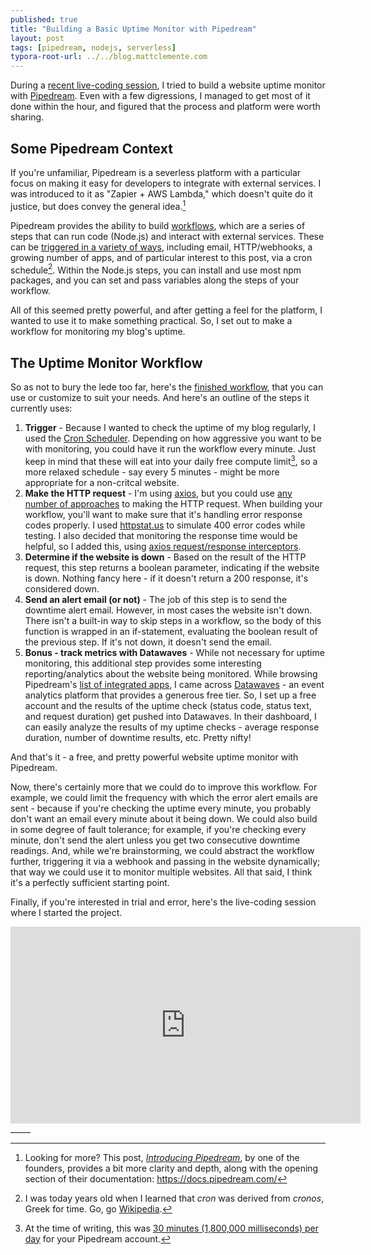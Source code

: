 ```yaml
---
published: true
title: "Building a Basic Uptime Monitor with Pipedream"
layout: post
tags: [pipedream, nodejs, serverless]
typora-root-url: ../../blog.mattclemente.com
---
```

During a [recent live-coding session](https://www.youtube.com/watch?v=Ce7nvF45GNk), I tried to build a website uptime monitor with [Pipedream](https://pipedream.com/). Even with a few digressions, I managed to get most of it done within the hour, and figured that the process and platform were worth sharing.
<!--more-->

## Some Pipedream Context

If you're unfamiliar, Pipedream is a severless platform with a particular focus on making it easy for developers to integrate with external services. I was introduced to it as "Zapier + AWS Lambda," which doesn't quite do it justice, but does convey the general idea.[^1]

Pipedream provides the ability to build [workflows](https://docs.pipedream.com/workflows/), which are a series of steps that can run code (Node.js) and interact with external services. These can be [triggered in a variety of ways](https://docs.pipedream.com/workflows/steps/triggers/#app-based-triggers), including email, HTTP/webhooks, a growing number of apps, and of particular interest to this post, via a cron schedule[^2]. Within the Node.js steps, you can install and use most npm packages, and you can set and pass variables along the steps of your workflow.

All of this seemed pretty powerful, and after getting a feel for the platform, I wanted to use it to make something practical. So, I set out to make a workflow for monitoring my blog's uptime.

## The Uptime Monitor Workflow

So as not to bury the lede too far, here's the [finished workflow](https://pipedream.com/@mjclemente/website-monitor-p_KwCrmN/readme), that you can use or customize to suit your needs. And here's an outline of the steps it currently uses:

1. **Trigger** - Because I wanted to check the uptime of my blog regularly, I used the [Cron Scheduler](https://docs.pipedream.com/workflows/steps/triggers/#cron-scheduler). Depending on how aggressive you want to be with monitoring, you could have it run the workflow every minute. Just keep in mind that these will eat into your daily free compute limit[^3], so a more relaxed schedule - say every 5 minutes - might be more appropriate for a non-critcal website.
2. **Make the HTTP request** - I'm using [axios](https://www.npmjs.com/package/axios), but you could use [any number of approaches](https://www.twilio.com/blog/2017/08/http-requests-in-node-js.html) to making the HTTP request. When building your workflow, you'll want to make sure that it's handling error response codes properly. I used [httpstat.us](https://httpstat.us/) to simulate 400 error codes while testing. I also decided that monitoring the response time would be helpful, so I added this, using [axios request/response interceptors](https://github.com/axios/axios#interceptors).
3. **Determine if the website is down** - Based on the result of the HTTP request, this step returns a boolean parameter, indicating if the website is down. Nothing fancy here - if it doesn't return a 200 response, it's considered down.
4. **Send an alert email (or not)** - The job of this step is to send the downtime alert email. However, in most cases the website isn't down. There isn't a built-in way to skip steps in a workflow, so the body of this function is wrapped in an if-statement, evaluating the boolean result of the previous step. If it's not down, it doesn't send the email.
5. **Bonus - track metrics with Datawaves** - While not necessary for uptime monitoring, this additional step provides some interesting reporting/analytics about the website being monitored. While browsing Pipedream's [list of integrated apps](https://docs.pipedream.com/apps/all-apps/#apps), I came across [Datawaves](https://datawaves.io/) - an event analytics platform that provides a generous free tier. So, I set up a free account and the results of the uptime check (status code, status text, and request duration) get pushed into Datawaves. In their dashboard, I can easily analyze the results of my uptime checks - average response duration, number of downtime results, etc. Pretty nifty!

And that's it - a free, and pretty powerful website uptime monitor with Pipedream.

Now, there's certainly more that we could do to improve this workflow. For example, we could limit the frequency with which the error alert emails are sent - because if you're checking the uptime every minute, you probably don't want an email every minute about it being down. We could also build in some degree of fault tolerance; for example, if you're checking every minute, don't send the alert unless you get two consecutive downtime readings. And, while we're brainstorming, we could abstract the workflow further, triggering it via a webhook and passing in the website dynamically; that way we could use it to monitor multiple websites. All that said, I think it's a perfectly sufficient starting point.

Finally, if you're interested in trial and error, here's the live-coding session where I started the project.

<div class='embed-container'>
  <iframe width="560" height="315" src="https://www.youtube-nocookie.com/embed/Ce7nvF45GNk" frameborder="0" allow="accelerometer; autoplay; encrypted-media; gyroscope; picture-in-picture" allowfullscreen></iframe>
</div>
_____

[^1]: Looking for more? This post, [*Introducing Pipedream*](https://medium.com/@todsacerdoti/introducing-pipedream-bbca9dde0dc6), by one of the founders, provides a bit more clarity and depth, along with the opening section of their documentation: https://docs.pipedream.com/
[^2]: I was today years old when I learned that *cron* was derived from *cronos*, Greek for time. Go, go [Wikipedia](https://en.wikipedia.org/wiki/Cron).
[^3]: At the time of writing, this was [30 minutes (1,800,000 milliseconds) per day](https://docs.pipedream.com/limits/#execution-time-per-day) for your Pipedream account.
